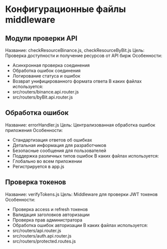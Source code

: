 # Конфигурационные файлы middleware

## Модули проверки API
Название: checkResourceBinance.js, checkResourceByBit.js
Цель: Проверка доступности и получение ресурсов от API бирж
Особенности:
- Асинхронная проверка соединения
- Обработка ошибок соединения
- Логирование статуса и ошибок
- Возврат унифицированного формата ответа
В каких файлах используется:
- src/routers/binance.api.router.js
- src/routers/byBit.api.router.js

## Обработка ошибок
Название: errorHandler.js
Цель: Централизованная обработка ошибок приложения
Особенности:
- Стандартизация ответов об ошибках
- Детальная информация для разработчиков
- Безопасные сообщения для пользователей
- Поддержка различных типов ошибок
В каких файлах используется:
- Глобально во всем приложении
- Регистрируется в app.js

## Проверка токенов
Название: verifyTokens.js
Цель: Middleware для проверки JWT токенов
Особенности:
- Проверка access и refresh токенов
- Валидация заголовков авторизации
- Проверка прав администратора
- Обработка ошибок авторизации
В каких файлах используется:
- src/routers/api.router.js
- src/routers/auth.api.router.js
- src/routers/protected.routes.js